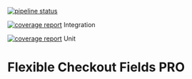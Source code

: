 [![pipeline status](https://gitlab.com/wpdesk/flexible-checkout-fields-pro/badges/master/pipeline.svg)](https://gitlab.com/wpdesk/flexible-checkout-fields-pro)
 
[![coverage report](https://gitlab.com/wpdesk/flexible-checkout-fields-pro/badges/master/coverage.svg?job=integration+test+lastest+coverage)](https://gitlab.com/wpdesk/flexible-checkout-fields-pro) Integration
  
[![coverage report](https://gitlab.com/wpdesk/flexible-checkout-fields-pro/badges/master/coverage.svg?job=unit+test+lastest+coverage)](https://gitlab.com/wpdesk/flexible-checkout-fields-pro) Unit

Flexible Checkout Fields PRO 
============================
